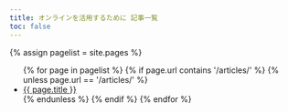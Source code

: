 ```yaml
---
title: オンラインを活用するために 記事一覧
toc: false
---
```


{% assign pagelist = site.pages %}

<ul>
{% for page in pagelist %}
    {% if page.url contains '/articles/' %}
    {% unless page.url == '/articles/' %}
      <li><a href="{{ page.url }}">{{ page.title }}</a></li>
    {% endunless %}
    {% endif %}
{% endfor %}
</ul>
